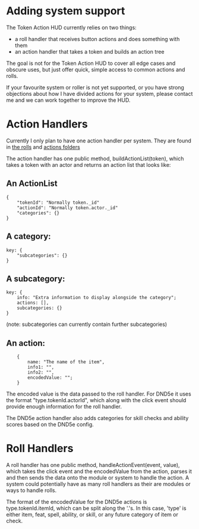 # Adding system support

The Token Action HUD currently relies on two things:
* a roll handler that receives button actions and does something with them
* an action handler that takes a token and builds an action tree

The goal is not for the Token Action HUD to cover all edge cases and obscure uses, but just offer quick, simple access to common actions and rolls.

If your favourite system or roller is not yet supported, or you have strong objections about how I have divided actions for your system, please contact me and we can work together to improve the HUD.

# Action Handlers
Currently I only plan to have one action handler per system. They are found in [the rolls](scripts/rolls/) and [actions folders](scripts/actions/)

The action handler has one public method, buildActionList(token), which takes a token with an actor and returns an action list that looks like:

## An ActionList
```
{
    "tokenId": "Normally token._id"
    "actionId": "Normally token.actor._id"
    "categories": {}
}
```

## A category:
```
key: {
    "subcategories": {}
}
```

## A subcategory:
```
key: {
    info: "Extra information to display alongside the category";
    actions: [],
    subcategories: {}
}
```

(note: subcategories can currently contain further subcategories)

## An action:
```
    {
        name: "The name of the item",
        info1: "",
        info2: "",
        encodedValue: "";
    }
```

The encoded value is the data passed to the roll handler. For DND5e it uses the format "type.tokenId.actorId", which along with the click event should provide enough information for the roll handler.

The DND5e action handler also adds categories for skill checks and ability scores based on the DND5e config.

# Roll Handlers
A roll handler has one public method, handleActionEvent(event, value), which takes the click event and the encodedValue from the action, parses it and then sends the data onto the module or system to handle the action. A system could potentially have as many roll handlers as their are modules or ways to handle rolls.

The format of the encodedValue for the DND5e actions is type.tokenId.itemId, which can be split along the '.'s. In this case, 'type' is either item, feat, spell, ability, or skill, or any future category of item or check.